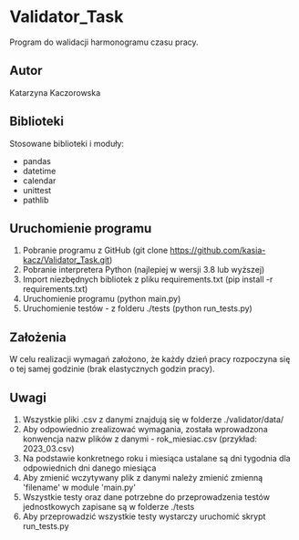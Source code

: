 # Validator_Task

Program do walidacji harmonogramu czasu pracy.

## Autor

Katarzyna Kaczorowska

## Biblioteki

Stosowane biblioteki i moduły:
  * pandas
  * datetime
  * calendar
  * unittest
  * pathlib

## Uruchomienie programu

  1. Pobranie programu z GitHub (git clone https://github.com/kasia-kacz/Validator_Task.git)
  2. Pobranie interpretera Python (najlepiej w wersji 3.8 lub wyższej)
  3. Import niezbędnych bibliotek z pliku requirements.txt (pip install -r requirements.txt)
  4. Uruchomienie programu (python main.py)
  5. Uruchomienie testów - z folderu ./tests (python run_tests.py)

## Założenia

W celu realizacji wymagań założono, że każdy dzień pracy rozpoczyna się o tej samej godzinie (brak elastycznych godzin pracy).

## Uwagi

1. Wszystkie pliki .csv z danymi znajdują się w folderze ./validator/data/
2. Aby odpowiednio zrealizować wymagania, została wprowadzona konwencja nazw plików z danymi - rok_miesiac.csv (przykład: 2023_03.csv)
3. Na podstawie konkretnego roku i miesiąca ustalane są dni tygodnia dla odpowiednich dni danego miesiąca
4. Aby zmienić wczytywany plik z danymi należy zmienić zmienną 'filename' w module 'main.py'
5. Wszystkie testy oraz dane potrzebne do przeprowadzenia testów jednostkowych zapisane są w folderze ./tests
6. Aby przeprowadzić wszystkie testy wystarczy uruchomić skrypt run_tests.py
